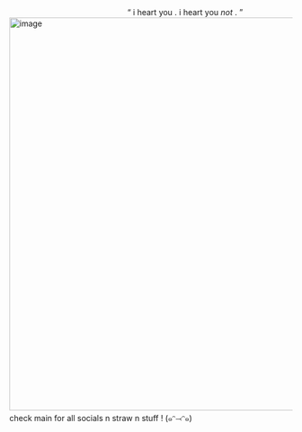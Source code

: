 　　　　　　　　　　　　　　　“  i heart you . i heart you *not* . ”
<img width="700" height="700" alt="image" src="https://github.com/user-attachments/assets/a5859b65-069f-4c29-822f-7acb50b4d623" />
　　　　　　　　　　　　check main for all socials n straw n stuff ! (๑ᵔ⤙ᵔ๑)
